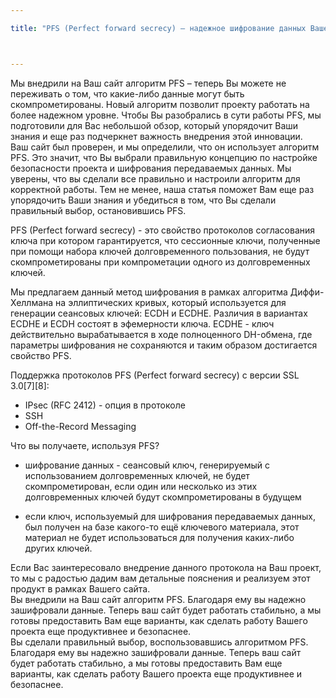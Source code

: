 ```yaml
---

title: "PFS (Perfect forward secrecy) – надежное шифрование данных Вашего сайта"



---
```

<div class="only-for client-enabled">
Мы внедрили на Ваш сайт алгоритм PFS – теперь Вы можете не переживать о том, что какие-либо данные могут быть скомпрометированы. Новый алгоритм позволит проекту работать на более надежном уровне. Чтобы Вы разобрались в сути работы PFS, мы подготовили для Вас небольшой обзор, который упорядочит Ваши знания и еще раз подчеркнет важность внедрения этой инновации.
</div>

<div class="only-for client-disabled">
Ваш сайт был проверен, и мы определили, что он использует алгоритм PFS.  Это значит, что Вы выбрали правильную концепцию по настройке безопасности проекта и шифрования передаваемых данных. Мы уверены, что вы сделали все правильно и настроили алгоритм для корректной работы.
Тем не менее, наша статья поможет Вам еще раз упорядочить Ваши знания и убедиться в том, что Вы сделали правильный выбор, остановившись PFS.
</div>

PFS (Perfect forward secrecy) - это свойство протоколов согласования ключа при котором гарантируется, что сессионные ключи, полученные при помощи набора ключей долговременного пользования, не будут скомпрометированы при компрометации одного из долговременных ключей.

Мы предлагаем данный метод шифрования в рамках алгоритма Диффи-Хеллмана на эллиптических кривых, который используется для генерации сеансовых ключей: ECDH и ECDHE. Различия в вариантах ECDHE и ECDH состоят в эфемерности ключа. ECDHE - ключ действительно вырабатывается в ходе полноценного DH-обмена, где параметры шифрования не сохраняются и таким образом достигается свойство PFS.

Поддержка протоколов PFS (Perfect forward secrecy) с версии SSL 3.0[7][8]:

- IPsec (RFC 2412) - опция в протоколе
- SSH
- Off-the-Record Messaging

Что вы получаете, используя PFS?

- шифрование данных - сеансовый ключ, генерируемый с использованием долговременных ключей, не будет скомпрометирован, если один или несколько из этих долговременных ключей будут скомпрометированы в будущем

- если ключ, используемый для шифрования передаваемых данных, был получен на базе какого-то ещё ключевого материала, этот материал не будет использоваться для получения каких-либо других ключей.

<div class="only-for anonim">
Если Вас заинтересовало внедрение данного протокола на Ваш проект, то мы с радостью дадим вам детальные пояснения и реализуем этот продукт в рамках Вашего сайта.
</div>

<div class="only-for client-enabled">
Вы внедрили на Ваш сайт алгоритм PFS. Благодаря ему вы надежно зашифровали данные. Теперь ваш сайт будет работать стабильно, а мы готовы предоставить Вам еще варианты, как сделать работу Вашего проекта еще продуктивнее и безопаснее. 
</div>

<div class="only-for client-disabled">
Вы сделали правильный выбор, воспользовавшись алгоритмом PFS. Благодаря ему вы надежно зашифровали данные. Теперь ваш сайт будет работать стабильно, а мы готовы предоставить Вам еще варианты, как сделать работу Вашего проекта еще продуктивнее и безопаснее. 
</div>